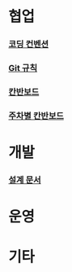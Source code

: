 # 협업
### [코딩 컨벤션](https://github.com/KNUT-Capstone-Design-team-1/document/wiki/%EC%BD%94%EB%94%A9-%EC%BB%A8%EB%B2%A4%EC%85%98)
### [Git 규칙](https://github.com/KNUT-Capstone-Design-team-1/document/wiki/Git-%EA%B7%9C%EC%B9%99)
### [칸반보드](https://github.com/orgs/KNUT-Capstone-Design-team-1/projects/5)
### [주차별 칸반보드](https://github.com/orgs/KNUT-Capstone-Design-team-1/projects/8)

# 개발
### [설계 문서](https://github.com/orgs/KNUT-Capstone-Design-team-1/projects/3)

# 운영

# 기타
